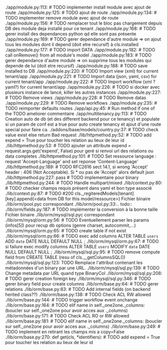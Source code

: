 ./app/module.py:113:        # TODO implementer install module avec ajout de route
./app/module.py:125:        # TODO ajout de route
./app/module.py:134:        # TODO implementer remove module avec ajout de route
./app/module.py:156:        # TODO remplacer tout le bloc pas chargement depuis DB des module deja installé pour ce tenant
./app/module.py:168:            # TODO gerer install des dependances python qd elle sont pas présente
./app/module.py:169:            # TODO gerer dependance d'autre module => on ajout tous les modules dont il depend (doit etre recursif) à cls.installed
./app/module.py:177:            # TODO import DATA
./app/module.py:182:            # TODO call onRemove() from all module's model
./app/module.py:183:            # TODO gerer dependance d'autre module => on supprime tous les modules qui depende de lui (doit etre recursif)
./app/module.py:188:        # TODO save installed to DB
./app/module.py:220:        # TODO Import view (xml) for current tenant/app
./app/module.py:221:        # TODO Import data (json, yaml, csv) for current tenant/app
./app/module.py:222:        # TODO Import workflow (xml ? yaml?) for current tenant/app
./app/module.py:226:        # TODO si docker avec plusieurs instance de lancé, killer les autres instances
./app/module.py:227:        # TODO Remove views
./app/module.py:228:        # TODO Remove datas
./app/module.py:229:        # TODO Remove workflows
./app/module.py:235:        # TODO reimporter defaults routes
./app/api.py:45:            # Run method if one of the TODO ameliorer commentaire
./app/multitenancy.py:113:            # TODO Creation auto de db (et des different backend pour ce tenancy) et populate si un param de conf est a true pour auto create tenancy et ajout d'une route special pour faire ca.
./addons/base/models/country.py:37:    # TODO check value exist else return Bad request
./lib/httpmethod.py:52:        # TODO add expend = True pour toucher les relation au lieux de leur id
./lib/httpmethod.py:53:        # TODO ajouter un attribute expend = request.args.get('expend', False) pour geré si renvoi url des relations ou data completes
./lib/httpmethod.py:101:        # TODO Set ressource language : request 'Accept-Language' and set reponse 'Content-Language'
./lib/httpmethod.py:189:        # TODO RFC2616 sect 14.1, si wrong 'Accept' header : 406 (Not Acceptable). Si * ou pas de 'Accept' alors default json
./lib/httpmethod.py:227:            pass  # TODO implementaire pour binary
./lib/httpmethod.py:244:            # TODO Handle multipart/mixed
./lib/context.py:80:        # TODO checker champs requis présent dans yaml et bon type associé
./lib/context.py:87:                # TODO #200 cls._regiteredModels[tenant][key].append(<data from DB for this model/ressource>)
Fichier binaire ./lib/orm/pool.pyc correspondant
./lib/orm/pool.py:33:.. todo::
./lib/orm/fields.py:187:        # TODO implémenter la conversion à la bonne taille
Fichier binaire ./lib/orm/mysql/sql.pyc correspondant
./lib/orm/mysql/orm.py:56:        # TODO Eventuellement parser les params (infos[5]) pour recup db options (genre charset, autocommit,...)
./lib/orm/mysql/orm.py:65:        # TODO create table if not exist
./lib/orm/mysql/orm.py:66:        # TODO exec add columns ALTER TABLE `users` ADD `date` DATE NULL DEFAULT NULL ;
./lib/orm/mysql/orm.py:67:        # TODO si failure exec modify columns ALTER TABLE `users` MODIFY `date` DATE NULL DEFAULT NULL ;
./lib/orm/mysql/sql.py:95:        # TODO remove compute field from CREATE TABLE (resu of cls.__getColumnsSQL())
./lib/orm/mysql/sql.py:123:        TODO Remplace l'attribut contenant les métadonnées d'un binary par une URL.
./lib/orm/mysql/sql.py:139:            # TODO Change metadata par URL quand type BinaryCol
./lib/orm/mysql/sql.py:208:        # TODO gerer creation foreign key
./lib/orm/mysql/sql.py:346:        # TODO gerer binary field pour create columns
./lib/orm/base.py:64:                # TODO gerer relations
./lib/orm/base.py:83:    # TODO Add internal fields (on backend herited class??)
./lib/orm/base.py:138:            # TODO Check ACL RW allowed
./lib/orm/base.py:144:            # TODO trigger workflow event onchange
./lib/orm/base.py:164:        # TODO elif name in self._one2one._columns: (boucler sur self._one2one pour avoir acces aux ._columns)
./lib/orm/base.py:171:            # TODO Check ACL RO or RW allowed
./lib/orm/base.py:181:        # TODO elif name in self._one2one._columns: (boucler sur self._one2one pour avoir acces aux ._columns)
./lib/orm/base.py:249:        # TODO implement en retirant les champs mis a copy=False
./lib/orm/base.py:270:    def get(cls, *identifiers):  # TODO add expend = True pour toucher les relation au lieux de leur id
